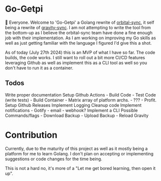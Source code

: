 # Go-Getpi

👋 Everyone. Welcome to 'Go-Getpi' a Golang rewrite of [orbital-sync](https://github.com/mattwebbio/orbital-sync), it self being a rewrite of [gravity-sync](https://github.com/vmstan/gravity-sync). I am not attempting to write the tool from the bottom-up as I believe the orbital-sync team have done a fine enough job with their implementation. As I am working on improving my Go skills as well as just getting familiar with the language I figured I'd give this a shot.

As of today (July 27th 2024) this is an MVP of what I have so far. The code builds, the code works. I still want to roll out a bit more CI/CD features leveraging Github as well as implement this as a CLI tool as well so you don't have to run it as a container.

## Todos

Write proper documentation
Setup Github Actions
    - Build Code
    - Test Code (write tests)
    - Build Container
        - Matrix array of platform archs.
    - ???
    - Profit.
Setup Github Releases
Implement Logging
Cleanup code 
Implement notifications
    - Gotify
    - email
    - webhook?
Implement a CLI
    Possible Commands/flags
        - Download Backup
        - Upload Backup
        - Reload Gravity

# Contribution

Currently, due to the maturity of this project as well as it mostly being a platform for me to learn Golang. I don't plan on accepting or implementing suggestions or code changes for the time being. 

This is not a hard no, it's more of a "Let me get bored learning, then open it up".